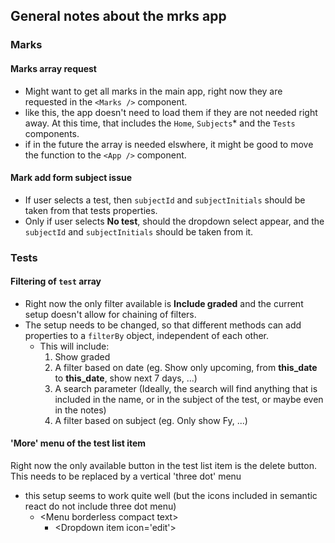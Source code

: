 ## General notes about the mrks app

### Marks

#### Marks array request
- Might want to get all marks in the main app, right now they are requested in the `<Marks />` component.
- like this, the app doesn't need to load them if they are not needed right away. At this time, that includes the `Home`, `Subjects`* and the `Tests` components.
- if in the future the array is needed elswhere, it might be good to move the function to the `<App />` component.

#### Mark add form subject issue
- If user selects a test, then `subjectId` and `subjectInitials` should be taken from that tests properties.
- Only if user selects **No test**, should the dropdown select appear, and the `subjectId` and `subjectInitials` should be taken from it.


### Tests

#### Filtering of `test` array
- Right now the only filter available is **Include graded** and the current setup doesn't allow for chaining of filters.
- The setup needs to be changed, so that different methods can add properties to a `filterBy` object, independent of each other.
  - This will include:
      1. Show graded
      2. A filter based on date (eg. Show only upcoming, from __this_date__ to __this_date__, show next 7 days, ...)
      3. A search parameter (Ideally, the search will find anything that is included in the name, or in the subject of the test, or maybe even in the notes)
      4. A filter based on subject (eg. Only show Fy, ...)

#### 'More' menu of the test list item

Right now the only available button in the test list item is the delete button.
This needs to be replaced by a vertical 'three dot' menu
  - this setup seems to work quite well (but the icons included in semantic react do not include three dot menu)
    - \<Menu borderless compact text>
      - \<Dropdown item icon='edit'>